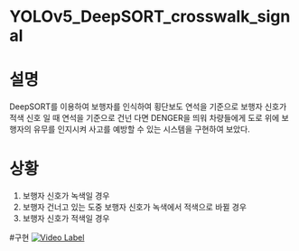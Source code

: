 # YOLOv5_DeepSORT_crosswalk_signal

# 설명
DeepSORT를 이용하여 보행자를 인식하여 횡단보도 연석을 기준으로 보행자 신호가 적색 신호 일 때 연석을 기준으로 건넌 다면 DENGER을 띄워 차량들에게 도로 위에 보행자의 유무를 인지시켜 사고를 예방할 수 있는 시스템을 구현하여 보았다.

# 상황
1. 보행자 신호가 녹색일 경우
2. 보행자 건너고 있는 도중 보행자 신호가 녹색에서 적색으로 바뀔 경우
3. 보행자 신호가 적색일 경우

#구현
[![Video Label](https://youtu.be/Spxs9Y-MiNg/0.jpg)](https://youtu.be/Spxs9Y-MiNg?t=0s)
